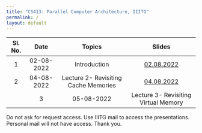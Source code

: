 ```yaml
---
title: "CS413: Parallel Computer Architecture, IIITG"
permalink: /
layout: default
---
```

| Sl. No. | Date    | Topics  | Slides   |
|:---:|:-----------------:|:----------------------------------------------------------------------:|:--------------------------:|
| 1   | 02-08-2022   | Introduction | [02.08.2022](https://drive.google.com/file/d/1Oi5m8VMmQGHYy3YsWFUoowDYNW6H_pk5/view?usp=sharing)|
| 2   | 04-08-2022   |Lecture 2- Revisiting Cache Memories | [04.08.2022](https://drive.google.com/file/d/1vnPqJOD8YDxfriP0XetSaRN4xE3H22c3/view?usp=sharing)|
<!--- just --->| 3   | 05-08-2022   |Lecture 3- Revisiting Virtual Memory | [05.08.2022](https://drive.google.com/file/d/1aQem4vpBxxVv6Myvlg0xBj23d9Rstn40/view?usp=sharing)|

Do not ask for request access. Use IIITG mail to access the presentations. Personal mail will not have access. Thank you. 

